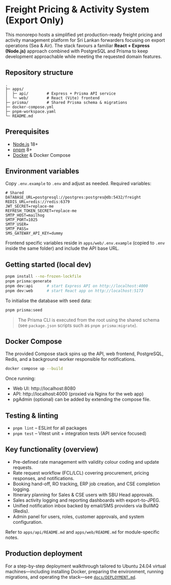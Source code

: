 # Freight Pricing & Activity System (Export Only)

This monorepo hosts a simplified yet production-ready freight pricing and activity management platform for Sri Lankan forwarders focusing on export operations (Sea & Air). The stack favours a familiar **React + Express (Node.js)** approach combined with PostgreSQL and Prisma to keep development approachable while meeting the requested domain features.

## Repository structure

```
.
├─ apps/
│  ├─ api/        # Express + Prisma API service
│  └─ web/        # React (Vite) frontend
├─ prisma/        # Shared Prisma schema & migrations
├─ docker-compose.yml
├─ pnpm-workspace.yaml
└─ README.md
```

## Prerequisites

- [Node.js](https://nodejs.org/) 18+
- [pnpm](https://pnpm.io/) 8+
- [Docker](https://www.docker.com/) & Docker Compose

## Environment variables

Copy `.env.example` to `.env` and adjust as needed. Required variables:

```
# Shared
DATABASE_URL=postgresql://postgres:postgres@db:5432/freight
REDIS_URL=redis://redis:6379
JWT_SECRET=replace-me
REFRESH_TOKEN_SECRET=replace-me
SMTP_HOST=mailhog
SMTP_PORT=1025
SMTP_USER=
SMTP_PASS=
SMS_GATEWAY_API_KEY=dummy
``` 

Frontend specific variables reside in `apps/web/.env.example` (copied to `.env` inside the same folder) and include the API base URL.

## Getting started (local dev)

```bash
pnpm install --no-frozen-lockfile
pnpm prisma:generate
pnpm dev:api      # start Express API on http://localhost:4000
pnpm dev:web      # start React app on http://localhost:5173
```

To initialise the database with seed data:

```bash
pnpm prisma:seed
```

> The Prisma CLI is executed from the root using the shared schema (see `package.json` scripts such as `pnpm prisma:migrate`).

## Docker Compose

The provided Compose stack spins up the API, web frontend, PostgreSQL, Redis, and a background worker responsible for notifications.

```bash
docker compose up --build
```

Once running:

- Web UI: http://localhost:8080
- API: http://localhost:4000 (proxied via Nginx for the web app)
- pgAdmin (optional) can be added by extending the compose file.

## Testing & linting

- `pnpm lint` – ESLint for all packages
- `pnpm test` – Vitest unit + integration tests (API service focused)

## Key functionality (overview)

- Pre-defined rate management with validity colour coding and update requests.
- Rate request workflow (FCL/LCL) covering procurement, pricing responses, and notifications.
- Booking hand-off, RO tracking, ERP job creation, and CSE completion logging.
- Itinerary planning for Sales & CSE users with SBU Head approvals.
- Sales activity logging and reporting dashboards with export-to-JPEG.
- Unified notification inbox backed by email/SMS providers via BullMQ (Redis).
- Admin panel for users, roles, customer approvals, and system configuration.

Refer to `apps/api/README.md` and `apps/web/README.md` for module-specific notes.

## Production deployment

For a step-by-step deployment walkthrough tailored to Ubuntu 24.04 virtual machines—including installing Docker, preparing the
environment, running migrations, and operating the stack—see [`docs/DEPLOYMENT.md`](docs/DEPLOYMENT.md).
